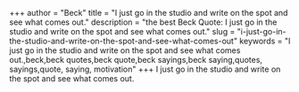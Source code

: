 +++
author = "Beck"
title = "I just go in the studio and write on the spot and see what comes out."
description = "the best Beck Quote: I just go in the studio and write on the spot and see what comes out."
slug = "i-just-go-in-the-studio-and-write-on-the-spot-and-see-what-comes-out"
keywords = "I just go in the studio and write on the spot and see what comes out.,beck,beck quotes,beck quote,beck sayings,beck saying,quotes, sayings,quote, saying, motivation"
+++
I just go in the studio and write on the spot and see what comes out.
